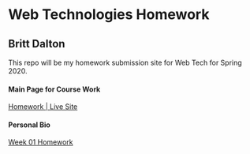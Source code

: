 # Web Technologies Homework #

## Britt Dalton ##

This repo will be my homework submission site for Web Tech for Spring 2020.

#### Main Page for Course Work ####
[Homework | Live Site](https://brittdalton.github.io/web_tech_hw/)

#### Personal Bio  ####
[Week 01 Homework](https://brittdalton.github.io/web_tech_hw/Week_01)
